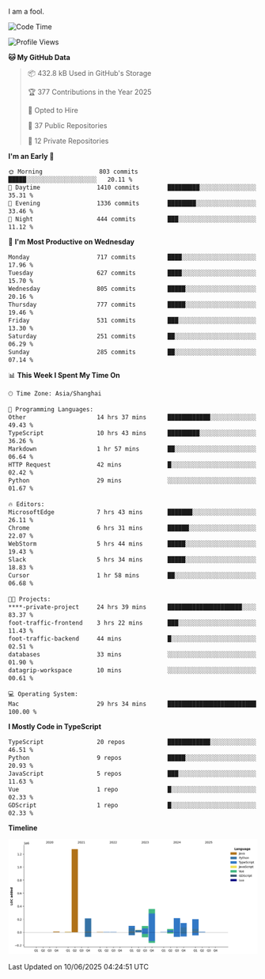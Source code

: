 I am a fool.

<!--START_SECTION:waka-->
![Code Time](http://img.shields.io/badge/Code%20Time-3%2C135%20hrs%2057%20mins-blue)

![Profile Views](http://img.shields.io/badge/Profile%20Views-2-blue)

**🐱 My GitHub Data** 

> 📦 432.8 kB Used in GitHub's Storage 
 > 
> 🏆 377 Contributions in the Year 2025
 > 
> 💼 Opted to Hire
 > 
> 📜 37 Public Repositories 
 > 
> 🔑 12 Private Repositories 
 > 
**I'm an Early 🐤** 

```text
🌞 Morning                803 commits         █████░░░░░░░░░░░░░░░░░░░░   20.11 % 
🌆 Daytime                1410 commits        █████████░░░░░░░░░░░░░░░░   35.31 % 
🌃 Evening                1336 commits        ████████░░░░░░░░░░░░░░░░░   33.46 % 
🌙 Night                  444 commits         ███░░░░░░░░░░░░░░░░░░░░░░   11.12 % 
```
📅 **I'm Most Productive on Wednesday** 

```text
Monday                   717 commits         ████░░░░░░░░░░░░░░░░░░░░░   17.96 % 
Tuesday                  627 commits         ████░░░░░░░░░░░░░░░░░░░░░   15.70 % 
Wednesday                805 commits         █████░░░░░░░░░░░░░░░░░░░░   20.16 % 
Thursday                 777 commits         █████░░░░░░░░░░░░░░░░░░░░   19.46 % 
Friday                   531 commits         ███░░░░░░░░░░░░░░░░░░░░░░   13.30 % 
Saturday                 251 commits         ██░░░░░░░░░░░░░░░░░░░░░░░   06.29 % 
Sunday                   285 commits         ██░░░░░░░░░░░░░░░░░░░░░░░   07.14 % 
```


📊 **This Week I Spent My Time On** 

```text
🕑︎ Time Zone: Asia/Shanghai

💬 Programming Languages: 
Other                    14 hrs 37 mins      ████████████░░░░░░░░░░░░░   49.43 % 
TypeScript               10 hrs 43 mins      █████████░░░░░░░░░░░░░░░░   36.26 % 
Markdown                 1 hr 57 mins        ██░░░░░░░░░░░░░░░░░░░░░░░   06.64 % 
HTTP Request             42 mins             █░░░░░░░░░░░░░░░░░░░░░░░░   02.42 % 
Python                   29 mins             ░░░░░░░░░░░░░░░░░░░░░░░░░   01.67 % 

🔥 Editors: 
MicrosoftEdge            7 hrs 43 mins       ███████░░░░░░░░░░░░░░░░░░   26.11 % 
Chrome                   6 hrs 31 mins       ██████░░░░░░░░░░░░░░░░░░░   22.07 % 
WebStorm                 5 hrs 44 mins       █████░░░░░░░░░░░░░░░░░░░░   19.43 % 
Slack                    5 hrs 34 mins       █████░░░░░░░░░░░░░░░░░░░░   18.83 % 
Cursor                   1 hr 58 mins        ██░░░░░░░░░░░░░░░░░░░░░░░   06.68 % 

🐱‍💻 Projects: 
****-private-project     24 hrs 39 mins      █████████████████████░░░░   83.37 % 
foot-traffic-frontend    3 hrs 22 mins       ███░░░░░░░░░░░░░░░░░░░░░░   11.43 % 
foot-traffic-backend     44 mins             █░░░░░░░░░░░░░░░░░░░░░░░░   02.51 % 
databases                33 mins             ░░░░░░░░░░░░░░░░░░░░░░░░░   01.90 % 
datagrip-workspace       10 mins             ░░░░░░░░░░░░░░░░░░░░░░░░░   00.61 % 

💻 Operating System: 
Mac                      29 hrs 34 mins      █████████████████████████   100.00 % 
```

**I Mostly Code in TypeScript** 

```text
TypeScript               20 repos            ████████████░░░░░░░░░░░░░   46.51 % 
Python                   9 repos             █████░░░░░░░░░░░░░░░░░░░░   20.93 % 
JavaScript               5 repos             ███░░░░░░░░░░░░░░░░░░░░░░   11.63 % 
Vue                      1 repo              █░░░░░░░░░░░░░░░░░░░░░░░░   02.33 % 
GDScript                 1 repo              █░░░░░░░░░░░░░░░░░░░░░░░░   02.33 % 
```



**Timeline**

![Lines of Code chart](https://raw.githubusercontent.com/VeejaLiu/VeejaLiu/master/assets/bar_graph.png)


 Last Updated on 10/06/2025 04:24:51 UTC
<!--END_SECTION:waka-->
